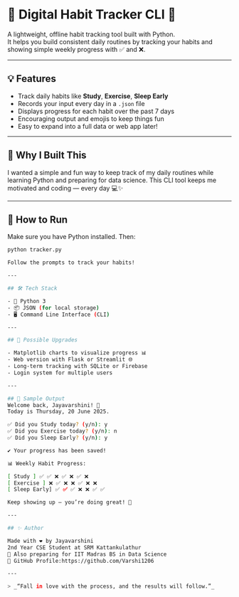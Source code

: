 # 📅 Digital Habit Tracker CLI 🌱

A lightweight, offline habit tracking tool built with Python.  
It helps you build consistent daily routines by tracking your habits and showing simple weekly progress with ✅ and ❌.

---

## 💡 Features

- Track daily habits like **Study**, **Exercise**, **Sleep Early**
- Records your input every day in a `.json` file
- Displays progress for each habit over the past 7 days
- Encouraging output and emojis to keep things fun
- Easy to expand into a full data or web app later!

---

## 🧠 Why I Built This

I wanted a simple and fun way to keep track of my daily routines while learning Python and preparing for data science. This CLI tool keeps me motivated and coding — every day 💻✨

---

## 🚀 How to Run

Make sure you have Python installed. Then:

```bash
python tracker.py

Follow the prompts to track your habits!

---

## 🛠 Tech Stack

- 🐍 Python 3
- 📦 JSON (for local storage)
- 🖥 Command Line Interface (CLI)

---

## 🔮 Possible Upgrades

- Matplotlib charts to visualize progress 📊
- Web version with Flask or Streamlit 🌐
- Long-term tracking with SQLite or Firebase
- Login system for multiple users

---

## 📸 Sample Output
Welcome back, Jayavarshini! 🌻
Today is Thursday, 20 June 2025.

✅ Did you Study today? (y/n): y
✅ Did you Exercise today? (y/n): n
✅ Did you Sleep Early? (y/n): y

✔️ Your progress has been saved!

📊 Weekly Habit Progress:

[ Study ] ✅ ✅ ❌ ✅ ❌ ✅ ❌
[ Exercise ] ❌ ✅ ❌ ❌ ✅ ❌ ❌
[ Sleep Early] ✅ ✅ ✅ ❌ ❌ ✅ ✅

Keep showing up — you’re doing great! 💪

---

## ✨ Author

Made with ❤️ by Jayavarshini 
2nd Year CSE Student at SRM Kattankulathur  
🎯 Also preparing for IIT Madras BS in Data Science  
📌 GitHub Profile:https://github.com/Varshi1206

---

> _“Fall in love with the process, and the results will follow.”_



